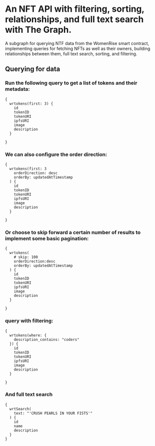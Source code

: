 # An NFT API with filtering, sorting, relationships, and full text search with The Graph.

A subgraph for querying NTF data from the WomenRise smart contract, implementing queries for fetching NFTs as well as their owners, building relationships between them, full text search, sorting, and filtering.

## Querying for data

### Run the following query to get a list of tokens and their metadata:

```
{
  wrtokens(first: 3) {
    id
    tokenID
    tokenURI
    ipfsURI
    image
    description
  }
  
}
```
### We can also configure the order direction:

```
{
  wrtokens(first: 3
    orderDirection: desc
    orderBy: updatedAtTimestamp
  ) {
    id
    tokenID
    tokenURI
    ipfsURI
    image
    description
  }
  
}
```

### Or choose to skip forward a certain number of results to implement some basic pagination:

```
{
  wrtokens(
    # skip: 100
    orderDirection:desc
    orderBy: updatedAtTimestamp
  ) {
    id
    tokenID
    tokenURI
    ipfsURI
    image
    description
  }
  
}

```

### query with filtering:

```
{
  wrtokens(where: {
    description_contains: "coders"
  }) {
    id
    tokenID
    tokenURI
    ipfsURI
    image
    description
  }
  
}
```

### And full text search

```
{
  wrtSearch(
    text: "'CRUSH PEARLS IN YOUR FISTS'"
  ) {
    id
    name
    description
  }
}
```
